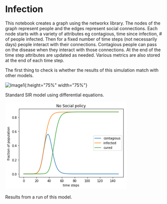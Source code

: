 # Infection

This notebook creates a graph using the networkx library.  The nodes of the graph represent people and the edges represent social connections.  Each node starts with a variety of attributes eg contagious, time since infection, # of people infected.  Then for a fixed number of time steps (not necessarily days) people interact with their connections.  Contagious people can pass on the disease when they interact with those connections.  At the end of the time step attributes are updated as needed. Various metrics are also stored at the end of each time step.


The first thing to check is whether the results of this simulation match with other models.


![Image1](https://upload.wikimedia.org/wikipedia/commons/3/32/Sirsys-p9.png){:height="75%" width="75%"}

Standard SIR model using differential equations.

![Image2](https://github.com/mkspillane/Infection/blob/master/images/Normal.png)

Results from a run of this model.
